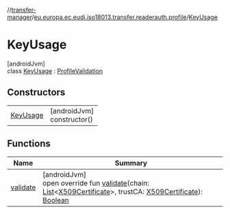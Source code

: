 //[transfer-manager](../../../index.md)/[eu.europa.ec.eudi.iso18013.transfer.readerauth.profile](../index.md)/[KeyUsage](index.md)

# KeyUsage

[androidJvm]\
class [KeyUsage](index.md) : [ProfileValidation](../-profile-validation/index.md)

## Constructors

| | |
|---|---|
| [KeyUsage](-key-usage.md) | [androidJvm]<br>constructor() |

## Functions

| Name | Summary |
|---|---|
| [validate](validate.md) | [androidJvm]<br>open override fun [validate](validate.md)(chain: [List](https://kotlinlang.org/api/latest/jvm/stdlib/kotlin-stdlib/kotlin.collections/-list/index.html)&lt;[X509Certificate](https://developer.android.com/reference/kotlin/java/security/cert/X509Certificate.html)&gt;, trustCA: [X509Certificate](https://developer.android.com/reference/kotlin/java/security/cert/X509Certificate.html)): [Boolean](https://kotlinlang.org/api/latest/jvm/stdlib/kotlin-stdlib/kotlin/-boolean/index.html) |
